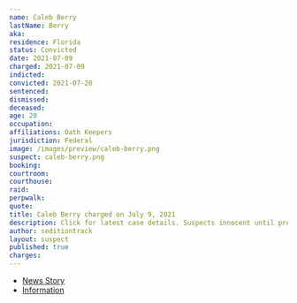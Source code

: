 ```yaml
---
name: Caleb Berry
lastName: Berry
aka:
residence: Florida
status: Convicted
date: 2021-07-09
charged: 2021-07-09
indicted:
convicted: 2021-07-20
sentenced:
dismissed:
deceased:
age: 20
occupation:
affiliations: Oath Keepers
jurisdiction: Federal
image: /images/preview/caleb-berry.png
suspect: caleb-berry.png
booking:
courtroom:
courthouse:
raid:
perpwalk:
quote:
title: Caleb Berry charged on July 9, 2021
description: Click for latest case details. Suspects innocent until proven guilty.
author: seditiontrack
layout: suspect
published: true
charges:
---
```


- [News Story](https://www.rawstory.com/caleb-berry/)
- [Information](/filings/caleb-berry-information.pdf)
